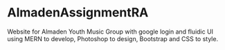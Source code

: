 # AlmadenAssignmentRA
Website for Almaden Youth Music Group with google login and fluidic UI using MERN to develop, Photoshop to design, Bootstrap and CSS to style.

